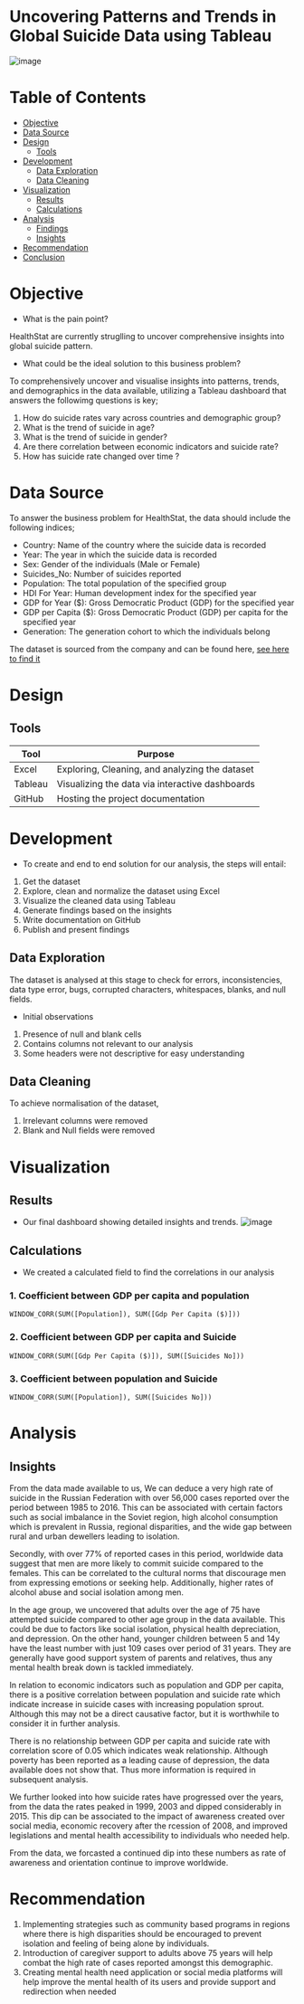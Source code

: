 # Uncovering Patterns and Trends in Global Suicide Data using Tableau



![image](https://github.com/user-attachments/assets/70c62d3c-6252-4d38-857b-8228d0ec1be3)


# Table of Contents

- [Objective](#objective)
- [Data Source](#data-source)
- [Design](#design)
  - [Tools](#tools)
- [Development](#development)
  - [Data Exploration](#data-exploration)
  - [Data Cleaning](#data-cleaning)
- [Visualization](#visualization)
  - [Results](#results)
  - [Calculations](#calculations)
- [Analysis](#analysis)
  - [Findings](#findings)
  - [Insights](#insights)
- [Recommendation](#recommendation)
- [Conclusion](#conclusion)



# Objective

- What is the pain point?

HealthStat are currently struglling to uncover comprehensive insights into global suicide pattern. 


- What could be the ideal solution to this business problem?

To comprehensively uncover and visualise insights into patterns, trends, and demographics in the data available, utilizing a Tableau dashboard that answers the followimg questions is key;

1. How do suicide rates vary across countries and demographic group?
2. What is the trend of suicide in age?
3. What is the trend of suicide in gender?
4. Are there correlation between economic indicators and suicide rate?
5. How has suicide rate changed over time ?

# Data Source

To answer the business problem for HealthStat, the data should include the following indices;

- Country: Name of the country where the suicide data is recorded
- Year: The year in which the suicide data is recorded
- Sex: Gender of the individuals (Male or Female)
- Suicides_No: Number of suicides reported
- Population: The total population of the specified group
- HDI For Year: Human development index for the specified year
- GDP for Year ($): Gross Democratic Product (GDP) for the specified year
- GDP per Capita ($): Gross Democratic Product (GDP) per capita for the specified year
- Generation: The generation cohort to which the individuals belong

The dataset is sourced from the company and can be found here, [see here to find it](https://github.com/Ugondu/SuicideAnalysisUsingTableau/blob/main/Assets/DataSets/Suicide%20Data.xlsx)


# Design

## Tools
| Tool | Purpose |
| --- | --- |
| Excel | Exploring, Cleaning, and analyzing the dataset |
| Tableau | Visualizing the data via interactive dashboards |
| GitHub | Hosting the project documentation |


# Development

- To create and end to end solution for our analysis, the steps will entail:

1. Get the dataset
2. Explore, clean and normalize the dataset using Excel
3. Visualize the cleaned data using Tableau
4. Generate findings based on the insights
5. Write documentation on GitHub
6. Publish and present findings

## Data Exploration

The dataset is analysed at this stage to check for errors, inconsistencies, data type error, bugs, corrupted characters, whitespaces, blanks, and null fields.

- Initial observations
1. Presence of null and blank cells
2. Contains columns not relevant to our analysis
3. Some headers were not descriptive for easy understanding

## Data Cleaning
To achieve normalisation of the dataset,

1. Irrelevant columns were removed
2. Blank and Null fields were removed


# Visualization

## Results

- Our final dashboard showing detailed insights and trends.
![image](https://github.com/user-attachments/assets/62944dde-7254-4551-925c-4d0051ca1cca)

## Calculations
- We created a calculated field to find the correlations in our analysis

### 1. Coefficient between GDP per capita and population

```tableau
WINDOW_CORR(SUM([Population]), SUM([Gdp Per Capita ($)]))
```

### 2. Coefficient between GDP per capita and Suicide

```tableau
WINDOW_CORR(SUM([Gdp Per Capita ($)]), SUM([Suicides No]))
```

### 3. Coefficient between population and Suicide

```tableau
WINDOW_CORR(SUM([Population]), SUM([Suicides No]))

```

# Analysis

## Insights
From the data made available to us, We can deduce a very high rate of suicide in the Russian Federation with over 56,000 cases reported over the period between 1985 to 2016. 
This can be associated with certain factors such as social imbalance in the Soviet region, high alcohol consumption which is prevalent in Russia, regional disparities, and the wide gap between rural and urban dewellers leading to isolation. 

Secondly, with over 77% of reported cases in this period, worldwide data suggest that men are more likely to commit suicide compared to the females. This can be correlated to the cultural norms that discourage men from expressing emotions or seeking help. Additionally, higher rates of alcohol abuse and social isolation among men. 

In the age group, we uncovered that adults over the age of 75 have attempted suicide compared to other age group in the data available. This could be due to factors like social isolation, physical health depreciation, and depression.
On the other hand, younger children between 5 and 14y have the least number with just 109 cases over period of 31 years. They are generally have good support system of parents and relatives, thus any mental health break down is tackled immediately.

In relation to economic indicators such as population and GDP per capita, there is a positive correlation between population and suicide rate which indicate increase in suicide cases with increasing population sprout. Although this may not be a direct causative factor, but it is worthwhile to consider it in further analysis. 

There is no relationship between GDP per capita and suicide rate with correlation score of 0.05 which indicates weak relationship. Although poverty has been reported as a leading cause of depression, the data available does not show that. Thus more information is required in subsequent analysis.

We further looked into how suicide rates have progressed over the years, from the data the rates peaked in 1999, 2003 and dipped considerably in 2015. This dip can be associated to the impact of awareness created over social media, economic recovery after the rcession of 2008, and improved legislations and mental health accessibility to individuals who needed help. 

From the data, we forcasted a continued dip into these numbers as rate of awareness and orientation continue to improve worldwide.

# Recommendation

1. Implementing strategies such as community based programs in regions where there is high disparities should be encouraged to prevent isolation and feeling of being alone by individuals.
2. Introduction of caregiver support to adults above 75 years will help combat the high rate of cases reported amongst this demographic.
3. Creating mental health need application or social media platforms will help improve the mental health of its users and provide support and redirection when needed 


